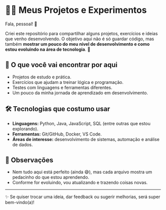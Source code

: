 # 👨‍💻 Meus Projetos e Experimentos

Fala, pessoal! 👋  

Criei este repositório para compartilhar alguns projetos, exercícios e ideias que venho desenvolvendo. O objetivo aqui não é só guardar código, mas também **mostrar um pouco do meu nível de desenvolvimento e como estou evoluindo na área de tecnologia**. 🚀  

## 🌱 O que você vai encontrar por aqui
- Projetos de estudo e prática.  
- Exercícios que ajudam a treinar lógica e programação.  
- Testes com linguagens e ferramentas diferentes.  
- Um pouco da minha jornada de aprendizado em desenvolvimento.  

## 🛠️ Tecnologias que costumo usar
- **Linguagens:** Python, Java, JavaScript, SQL (entre outras que estou explorando).  
- **Ferramentas:** Git/GitHub, Docker, VS Code.  
- **Áreas de interesse:** desenvolvimento de sistemas, automação e análise de dados.  

## 📌 Observações
- Nem tudo aqui está perfeito (ainda 😅), mas cada arquivo mostra um pedacinho do que estou aprendendo.  
- Conforme for evoluindo, vou atualizando e trazendo coisas novas.  

---

✨ Se quiser trocar uma ideia, dar feedback ou sugerir melhorias, será super bem-vindo(a)!  
